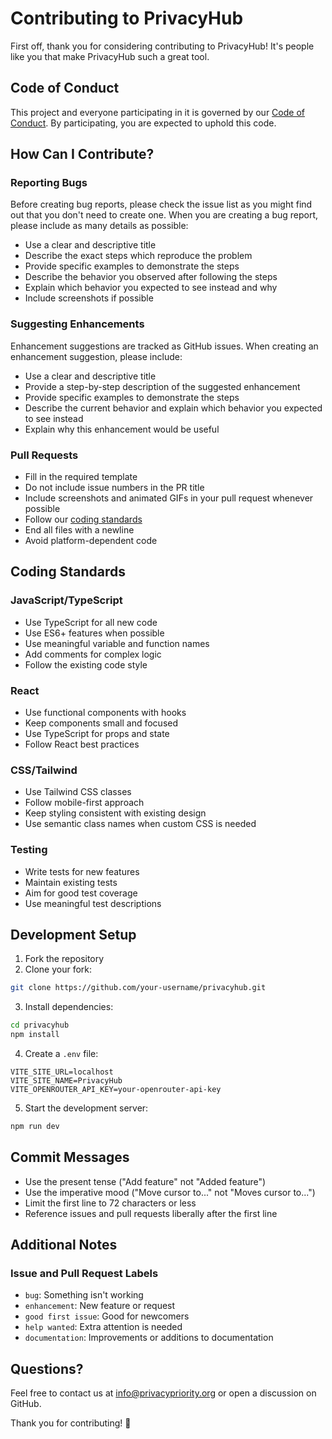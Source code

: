 # Contributing to PrivacyHub

First off, thank you for considering contributing to PrivacyHub! It's people like you that make PrivacyHub such a great tool.

## Code of Conduct

This project and everyone participating in it is governed by our [Code of Conduct](CODE_OF_CONDUCT.md). By participating, you are expected to uphold this code.

## How Can I Contribute?

### Reporting Bugs

Before creating bug reports, please check the issue list as you might find out that you don't need to create one. When you are creating a bug report, please include as many details as possible:

* Use a clear and descriptive title
* Describe the exact steps which reproduce the problem
* Provide specific examples to demonstrate the steps
* Describe the behavior you observed after following the steps
* Explain which behavior you expected to see instead and why
* Include screenshots if possible

### Suggesting Enhancements

Enhancement suggestions are tracked as GitHub issues. When creating an enhancement suggestion, please include:

* Use a clear and descriptive title
* Provide a step-by-step description of the suggested enhancement
* Provide specific examples to demonstrate the steps
* Describe the current behavior and explain which behavior you expected to see instead
* Explain why this enhancement would be useful

### Pull Requests

* Fill in the required template
* Do not include issue numbers in the PR title
* Include screenshots and animated GIFs in your pull request whenever possible
* Follow our [coding standards](#coding-standards)
* End all files with a newline
* Avoid platform-dependent code

## Coding Standards

### JavaScript/TypeScript

* Use TypeScript for all new code
* Use ES6+ features when possible
* Use meaningful variable and function names
* Add comments for complex logic
* Follow the existing code style

### React

* Use functional components with hooks
* Keep components small and focused
* Use TypeScript for props and state
* Follow React best practices

### CSS/Tailwind

* Use Tailwind CSS classes
* Follow mobile-first approach
* Keep styling consistent with existing design
* Use semantic class names when custom CSS is needed

### Testing

* Write tests for new features
* Maintain existing tests
* Aim for good test coverage
* Use meaningful test descriptions

## Development Setup

1. Fork the repository
2. Clone your fork:
```bash
git clone https://github.com/your-username/privacyhub.git
```

3. Install dependencies:
```bash
cd privacyhub
npm install
```

4. Create a `.env` file:
```env
VITE_SITE_URL=localhost
VITE_SITE_NAME=PrivacyHub
VITE_OPENROUTER_API_KEY=your-openrouter-api-key
```

5. Start the development server:
```bash
npm run dev
```

## Commit Messages

* Use the present tense ("Add feature" not "Added feature")
* Use the imperative mood ("Move cursor to..." not "Moves cursor to...")
* Limit the first line to 72 characters or less
* Reference issues and pull requests liberally after the first line

## Additional Notes

### Issue and Pull Request Labels

* `bug`: Something isn't working
* `enhancement`: New feature or request
* `good first issue`: Good for newcomers
* `help wanted`: Extra attention is needed
* `documentation`: Improvements or additions to documentation

## Questions?

Feel free to contact us at info@privacypriority.org or open a discussion on GitHub.

Thank you for contributing! 🎉